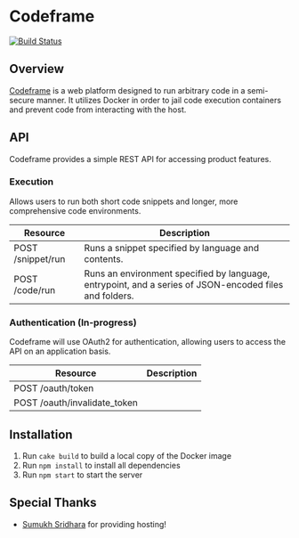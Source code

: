 Codeframe
==========

[![Build Status](https://travis-ci.org/kvchen/codeframe.svg?branch=master)](https://travis-ci.org/kvchen/codeframe)

## Overview

[Codeframe](http://codefra.me) is a web platform designed to run arbitrary code in a semi-secure manner. It utilizes Docker in order to jail code execution containers and prevent code from interacting with the host.


## API

Codeframe provides a simple REST API for accessing product features.


### Execution

Allows users to run both short code snippets and longer, more comprehensive code environments.

| Resource | Description |
| -------- | ----------- |
| POST /snippet/run | Runs a snippet specified by language and contents. |
| POST /code/run | Runs an environment specified by language, entrypoint, and a series of JSON-encoded files and folders. |


### Authentication (In-progress)

Codeframe will use OAuth2 for authentication, allowing users to access the API on an application basis.

| Resource | Description |
| -------- | ----------- |
| POST /oauth/token | |
| POST /oauth/invalidate_token | |


## Installation

1. Run `cake build` to build a local copy of the Docker image
4. Run `npm install` to install all dependencies
5. Run `npm start` to start the server


## Special Thanks

* [Sumukh Sridhara](https://github.com/Sumukh) for providing hosting!
